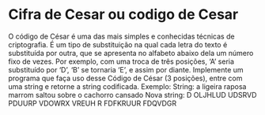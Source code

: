 # Cifra de Cesar ou codigo de Cesar
O código de César é uma das mais simples e conhecidas técnicas de criptografia. É um tipo
de substituição na qual cada letra do texto é substituída por outra, que se apresenta no alfabeto
abaixo dela um número fixo de vezes. Por exemplo, com uma troca de três posições, ‘A’
seria substituído por ‘D’, ‘B’ se tornaria ‘E’, e assim por diante. Implemente um programa
que faça uso desse Código de César (3 posições), entre com uma string e retorne a string
codificada.
Exemplo:
String: a ligeira raposa marrom saltou sobre o cachorro cansado
Nova string: D OLJHLUD UDSRVD PDUURP VDOWRX VREUH R FDFKRUUR
FDQVDGR